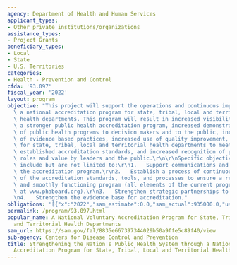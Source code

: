 ```yaml
---
agency: Department of Health and Human Services
applicant_types:
- Other private institutions/organizations
assistance_types:
- Project Grants
beneficiary_types:
- Local
- State
- U.S. Territories
categories:
- Health - Prevention and Control
cfda: '93.097'
fiscal_year: '2022'
layout: program
objective: "This project will support the operations and continuous improvement of\
  \ a national accreditation program for state, tribal, local and territorial public\
  \ health departments. This program will result in increased visibility for accreditation,\
  \ a stronger public health accreditation program, increased demonstration of accountability\
  \ of public health programs to decision makers and to the public, increased adoption\
  \ of evidence based practices, increased use of quality improvement, improved capacity\
  \ for state, tribal, local and territorial health departments to meet nationally\
  \ established accreditation standards, and increased recognition of public health\
  \ roles and value by leaders and the public.\r\n\r\nSpecific objectives may/will\
  \ include but are not limited to:\r\n1.   Support communications and education regarding\
  \ the accreditation program.\r\n2.   Establish a process of continuous improvement\
  \ of the accreditation standards, tools, and processes to ensure a relevant, current\
  \ and smoothly functioning program (all elements of the current program can be found\
  \ at www.phaboard.org).\r\n3.   Strengthen strategic partnerships to support accreditation.\r\
  \n4.   Strengthen the evidence base for accreditation."
obligations: '[{"x":"2022","sam_estimate":0.0,"sam_actual":935000.0,"usa_spending_actual":935000.0},{"x":"2023","sam_estimate":935000.0,"sam_actual":0.0,"usa_spending_actual":0.0},{"x":"2024","sam_estimate":935000.0,"sam_actual":0.0,"usa_spending_actual":0.0}]'
permalink: /program/93.097.html
popular_name: A National Voluntary Accreditation Program for State, Tribal, Local
  and Territorial Health Departments
sam_url: https://sam.gov/fal/8835e667397344029b50a9ffe5c89f40/view
sub-agency: Centers for Disease Control and Prevention
title: Strengthening the Nation's Public Health System through a National Voluntary
  Accreditation Program for State, Tribal, Local and Territorial Health Departments
---
```


